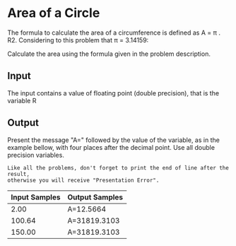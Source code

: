 # Area of a Circle 

The formula to calculate the area of a circumference is defined as A = π . R2. Considering to this problem that π = 3.14159:

Calculate the area using the formula given in the problem description.

## Input

The input contains a value of floating point (double precision), that is the variable R

## Output

Present the message "A=" followed by the value of the variable, as in the example bellow, with four places after the decimal point. Use all double precision variables. 

    Like all the problems, don't forget to print the end of line after the result, 
    otherwise you will receive "Presentation Error".

| Input Samples | Output Samples |
|---------------|----------------|
| 2.00          | A=12.5664      |
| 100.64        | A=31819.3103   |
| 150.00        | A=31819.3103   |
